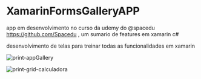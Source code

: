 
# XamarinFormsGalleryAPP

app em desenvolvimento no curso da udemy do @spacedu https://github.com/Spacedu ,
um sumario de features em xamarin c#

desenvolvimento de telas para treinar todas as funcionalidades em xamarin 

![print-appGallery](https://user-images.githubusercontent.com/26682838/115980407-e5759b00-a562-11eb-882c-28448931288a.png)

![print-grid-calculadora](https://user-images.githubusercontent.com/26682838/114818333-02a3b000-9d92-11eb-9fd6-74ddbf4bd3a4.png)


